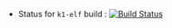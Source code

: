* Status for `k1-elf` build : [![Build Status](https://travis-ci.com/kalray/build-scripts.svg?branch=master)](https://travis-ci.com/kalray/build-scripts)
